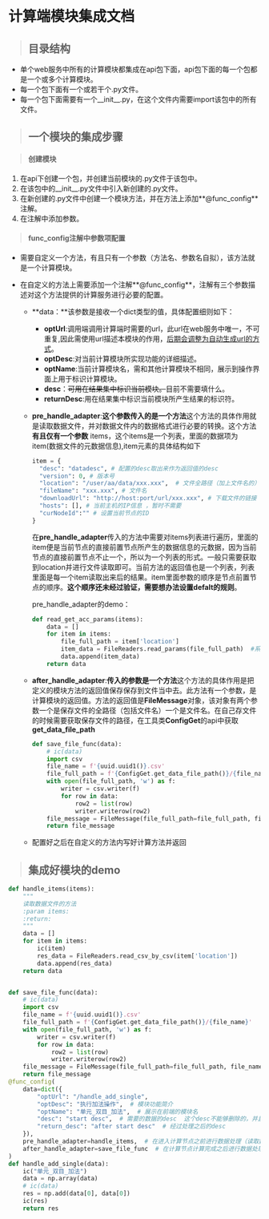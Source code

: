 # 计算端模块集成文档

> ## 目录结构

+ 单个web服务中所有的计算模块都集成在api包下面，api包下面的每一个包都是一个或多个计算模块。
+ 每一个包下面有一个或若干个.py文件。
+ 每一个包下面需要有一个__init__.py，在这个文件内需要import该包中的所有文件。

> ## 一个模块的集成步骤

  > #### 创建模块
   1. 在api下创建一个包，并创建当前模块的.py文件于该包中。
   2. 在该包中的__init__.py文件中引入新创建的.py文件。
   3. 在新创建的.py文件中创建一个模块方法，并在方法上添加**@func_config**注解。
   4. 在注解中添加参数。

> #### func_config注解中参数项配置

  + 需要自定义一个方法，有且只有一个参数（方法名、参数名自拟），该方法就是一个计算模块。

  + 在自定义的方法上需要添加一个注解**@func_config**，注解有三个参数描述对这个方法提供的计算服务进行必要的配置。

    + **data：**该参数是接收一个dict类型的值，具体配置细则如下：

      + **optUrl**:调用端调用计算端时需要的url，此url在web服务中唯一，不可重复,因此需使用url描述本模块的作用，<u>后期会调整为自动生成url的方式</u>。
      + **optDesc**:对当前计算模块所实现功能的详细描述。
      + **optName**:当前计算模块名，需和其他计算模块不相同，展示到操作界面上用于标识计算模块。
      + **desc**：<del>可用在结果集中标识当前模块。</del>目前不需要填什么。
      + **returnDesc**:用在结果集中标识当前模块所产生结果的标识符。

    + **pre_handle_adapter**:**这个参数传入的是一个方法**这个方法的具体作用就是读取数据文件，并对数据文件内的数据格式进行必要的转换。这个方法**有且仅有一个参数** items，这个items是一个列表，里面的数据项为item(数据文件的元数据信息),item元素的具体结构如下

      ```python
      item = { 
        "desc": "datadesc", # 配置的desc取出来作为返回值的desc
        "version": 0, # 版本号 
        "location": "/user/aa/data/xxx.xxx",  # 文件全路径（加上文件名的） 
        "fileName": "xxx.xxx", # 文件名 
        "downloadUrl": "http://host:port/url/xxx.xxx", # 下载文件的链接 
        "hosts": [], # 当前主机的IP信息 ，暂时不需要 
        "curNodeId":"" # 设置当前节点的ID 
      }
      ```

      在**pre_handle_adapter**传入的方法中需要对items列表进行遍历，里面的item便是当前节点的直接前置节点所产生的数据信息的元数据，因为当前节点的直接前置节点不止一个，所以为一个列表的形式。一般只需要获取到location并进行文件读取即可。当前方法的返回值也是一个列表，列表里面是每一个item读取出来后的结果。item里面参数的顺序是节点前置节点的顺序。**这个顺序还未经过验证，需要想办法设置defalt的规则**。

      pre_handle_adapter的demo：

      ```python
      def read_get_acc_params(items):
          data = []
          for item in items:
              file_full_path = item['location']
              item_data = FileReaders.read_params(file_full_path)  #系统内置的读取文件的方法，在系统api中查看
              data.append(item_data)
          return data
      ```

    + **after_handle_adapter**:**传入的参数是一个方法**这个方法的具体作用是把定义的模块方法的返回值保存保存到文件当中去。此方法有一个参数，是计算模块的返回值。方法的返回值是**FileMessage**对象，该对象有两个参数一个是保存文件的全路径（包括文件名）一个是文件名。在自己存文件的时候需要获取保存文件的路径，在工具类**ConfigGet**的api中获取**get_data_file_path**

      ```python
      def save_file_func(data):
          # ic(data)
          import csv
          file_name = f'{uuid.uuid1()}.csv'
          file_full_path = f'{ConfigGet.get_data_file_path()}/{file_name}'
          with open(file_full_path, 'w') as f:
              writer = csv.writer(f)
              for row in data:
                  row2 = list(row)
                  writer.writerow(row2)
          file_message = FileMessage(file_full_path=file_full_path, file_name=file_name)
          return file_message
      ```

    + 配置好之后在自定义的方法内写好计算方法并返回

> ## 集成好模块的demo
```python
def handle_items(items):
    """
    读取数据文件的方法
    :param items:
    :return:
    """
    data = []
    for item in items:
        ic(item)
        res_data = FileReaders.read_csv_by_csv(item['location'])
        data.append(res_data)
    return data


def save_file_func(data):
    # ic(data)
    import csv
    file_name = f'{uuid.uuid1()}.csv'
    file_full_path = f'{ConfigGet.get_data_file_path()}/{file_name}'
    with open(file_full_path, 'w') as f:
        writer = csv.writer(f)
        for row in data:
            row2 = list(row)
            writer.writerow(row2)
    file_message = FileMessage(file_full_path=file_full_path, file_name=file_name)
    return file_message
@func_config(
    data=dict({
        "optUrl": "/handle_add_single",
        "optDesc": "执行加法操作",  # 模块功能简介
        "optName": "单元_双目_加法",  # 展示在前端的模块名
        "desc": "start desc",  # 需要的数据的desc  这个desc不能够删除的，并且不能够相同因为这是调度端进行数据更新的东西  但是并不是寻找数据的标志符了，后面可能用来当作模块数据接口规范
        "return_desc": "after start desc"  # 经过处理之后的desc
    }),
    pre_handle_adapter=handle_items,  # 在进入计算节点之前进行数据处理（读取数据文件+格式转换）
    after_handle_adapter=save_file_func  # 在计算节点计算完成之后进行数据处理（写入数据文件+格式转换）
)
def handle_add_single(data):
    ic("单元_双目_加法")
    data = np.array(data)
    # ic(data)
    res = np.add(data[0], data[0])
    ic(res)
    return res
    

    

    

    

    

    

    

    

    

    

    

    

